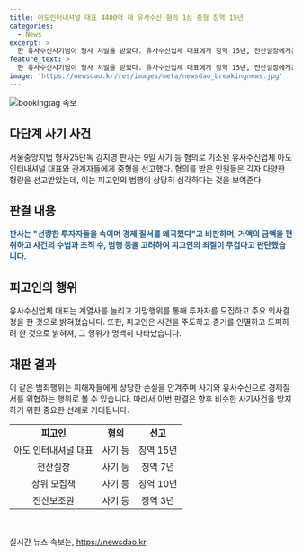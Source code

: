```yaml
---
title: 아도인터내셔널 대표 4400억 대 유사수신 혐의 1심 중형 징역 15년
categories:
  - News
excerpt: >
  한 유사수신사기범이 형사 처벌을 받았다. 유사수신업체 대표에게 징역 15년, 전산실장에게는 7년, 상위 모집책에게는 10년이 선고되었다. 피고인들은 대규모 사기 행위로 수익을 얻었으며, 범죄의 무거운 성격을 고려하여 중형을 선고받았다. 재판부는 경제질서를 왜곡하고 선량한 투자자를 속이는 행위를 비난했다. 이들은 투자금을 가로채고 유사수신 범행을 주도했다는 혐의를 받았으며, 추징은 하지 않았다.
feature_text: >
  한 유사수신사기범이 형사 처벌을 받았다. 유사수신업체 대표에게 징역 15년, 전산실장에게는 7년, 상위 모집책에게는 10년이 선고되었다. 피고인들은 대규모 사기 행위로 수익을 얻었으며, 범죄의 무거운 성격을 고려하여 중형을 선고받았다. 재판부는 경제질서를 왜곡하고 선량한 투자자를 속이는 행위를 비난했다. 이들은 투자금을 가로채고 유사수신 범행을 주도했다는 혐의를 받았으며, 추징은 하지 않았다.
image: 'https://newsdao.kr/res/images/meta/newsdao_breakingnews.jpg'
---
```


<p><img src="https://newsdao.kr/res/images/meta/newsdao_breakingnews.jpg" alt="bookingtag 속보" /></p>

<h2 data-ke-size="size26">다단계 사기 사건</h2>

<p data-ke-size="size16">서울중앙지법 형사25단독 김지영 판사는 9일 사기 등 혐의로 기소된 유사수신업체 아도 인터내셔널 대표와 관계자들에게 중형을 선고했다. 혐의를 받은 인원들은 각자 다양한 형량을 선고받았는데, 이는 피고인의 범행이 상당히 심각하다는 것을 보여준다.</p>

<h2 data-ke-size="size26">판결 내용</h2>

<p data-ke-size="size16"><b><span style="color: #1a5490;">판사는 "선량한 투자자들을 속이며 경제 질서를 왜곡했다"고 비판하며, 거액의 금액을 편취하고 사건의 수법과 조직 수, 범행 등을 고려하여 피고인의 죄질이 무겁다고 판단했습니다.</span></b></p>

<h2 data-ke-size="size26">피고인의 행위</h2>

<p data-ke-size="size16">유사수신업체 대표는 계열사를 늘리고 기망행위를 통해 투자자를 모집하고 주요 의사결정을 한 것으로 밝혀졌습니다. 또한, 피고인은 사건을 주도하고 증거를 인멸하고 도피하려 한 것으로 밝혀져, 그 행위가 명백히 나타났습니다.</p>

<h2 data-ke-size="size26">재판 결과</h2>

<p data-ke-size="size16">이 같은 범죄행위는 피해자들에게 상당한 손실을 안겨주며 사기와 유사수신으로 경제질서를 위협하는 행위로 볼 수 있습니다. 따라서 이번 판결은 향후 비슷한 사기사건을 방지하기 위한 중요한 선례로 기대됩니다.</p>

<table>
    <tbody>
        <tr>
            <td style="text-align: center; height: 17px;"><b>피고인</b></td>
            <td style="text-align: center; height: 17px;"><b>혐의</b></td>
            <td style="text-align: center; height: 17px;"><b>선고</b></td>
        </tr>
        <tr>
            <td style="text-align: center; height: 17px;">아도 인터내셔널 대표</td>
            <td style="text-align: center; height: 17px;">사기 등</td>
            <td style="text-align: center; height: 17px;">징역 15년</td>
        </tr>
        <tr>
            <td style="text-align: center; height: 17px;">전산실장</td>
            <td style="text-align: center; height: 17px;">사기 등</td>
            <td style="text-align: center; height: 17px;">징역 7년</td>
        </tr>
        <tr>
            <td style="text-align: center; height: 17px;">상위 모집책</td>
            <td style="text-align: center; height: 17px;">사기 등</td>
            <td style="text-align: center; height: 17px;">징역 10년</td>
        </tr>
        <tr>
            <td style="text-align: center; height: 17px;">전산보조원</td>
            <td style="text-align: center; height: 17px;">사기 등</td>
            <td style="text-align: center; height: 17px;">징역 3년</td>
        </tr>
    </tbody>
</table>

<p data-ke-size="size16">&nbsp;</p>
실시간 뉴스 속보는, <a href="https://newsdao.kr" rel="dofollow">https://newsdao.kr</a>


